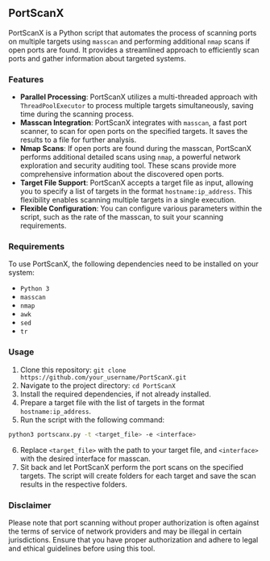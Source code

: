 ## PortScanX

PortScanX is a Python script that automates the process of scanning ports on multiple targets using `masscan` and performing additional `nmap` scans if open ports are found. It provides a streamlined approach to efficiently scan ports and gather information about targeted systems.

### Features

- **Parallel Processing**: PortScanX utilizes a multi-threaded approach with `ThreadPoolExecutor` to process multiple targets simultaneously, saving time during the scanning process.
- **Masscan Integration**: PortScanX integrates with `masscan`, a fast port scanner, to scan for open ports on the specified targets. It saves the results to a file for further analysis.
- **Nmap Scans**: If open ports are found during the masscan, PortScanX performs additional detailed scans using `nmap`, a powerful network exploration and security auditing tool. These scans provide more comprehensive information about the discovered open ports.
- **Target File Support**: PortScanX accepts a target file as input, allowing you to specify a list of targets in the format `hostname:ip_address`. This flexibility enables scanning multiple targets in a single execution.
- **Flexible Configuration**: You can configure various parameters within the script, such as the rate of the masscan, to suit your scanning requirements.

### Requirements

To use PortScanX, the following dependencies need to be installed on your system:

- `Python 3`
- `masscan`
- `nmap`
- `awk`
- `sed`
- `tr`

### Usage

1. Clone this repository: `git clone https://github.com/your_username/PortScanX.git`
2. Navigate to the project directory: `cd PortScanX`
3. Install the required dependencies, if not already installed.
4. Prepare a target file with the list of targets in the format `hostname:ip_address`.
5. Run the script with the following command:

```bash
python3 portscanx.py -t <target_file> -e <interface>
```

6. Replace `<target_file>` with the path to your target file, and `<interface>` with the desired interface for masscan.
7. Sit back and let PortScanX perform the port scans on the specified targets. The script will create folders for each target and save the scan results in the respective folders.

### Disclaimer

Please note that port scanning without proper authorization is often against the terms of service of network providers and may be illegal in certain jurisdictions. Ensure that you have proper authorization and adhere to legal and ethical guidelines before using this tool.
